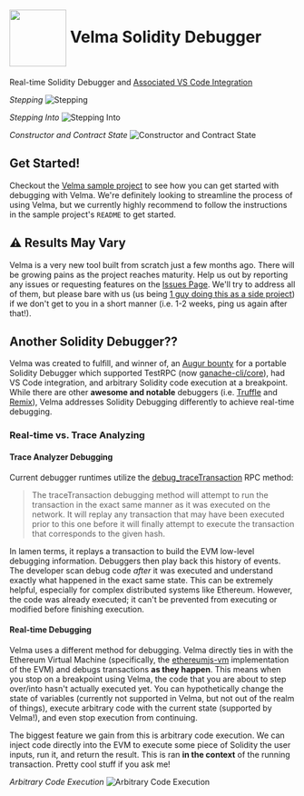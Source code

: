 # <img src="https://user-images.githubusercontent.com/549323/41639879-a6eeb290-742d-11e8-8ece-bb1c292b407a.png" alt="" width="100" height="auto" valign="middle"> Velma Solidity Debugger
Real-time Solidity Debugger and [Associated VS Code Integration](https://github.com/mikeseese/vscode-velma-debug)

_Stepping_
![Stepping](https://i.imgur.com/krH5uFb.gif)

_Stepping Into_
![Stepping Into](https://i.imgur.com/JUYvXbz.gif)

_Constructor and Contract State_
![Constructor and Contract State](https://i.imgur.com/cQ5Cy0Y.gif)


## Get Started!
Checkout the [Velma sample project](https://github.com/mikeseese/velma-sample/blob/master/README.md) to see how you can get started with debugging with Velma. We're definitely looking to streamline the process of using Velma, but we currently highly recommend to follow the instructions in the sample project's `README` to get started.

## :warning: Results May Vary
Velma is a very new tool built from scratch just a few months ago. There will be growing pains as the project reaches maturity. Help us out by reporting any issues or requesting features on the [Issues Page](https://github.com/mikeseese/velma/issues). We'll try to address all of them, but please bare with us (us being [1 guy doing this as a side project](https://github.com/mikeseesee/velma/blob/master/README.md#final-thoughts)) if we don't get to you in a short manner (i.e. 1-2 weeks, ping us again after that!).

## Another Solidity Debugger??
Velma was created to fulfill, and winner of, an [Augur bounty](https://github.com/AugurProject/augur-bounties#-bounty-2-portable-solidity-debugger) for a portable Solidity Debugger which supported TestRPC (now [ganache-cli/core](https://github.com/trufflesuite/ganache-cli)), had VS Code integration, and arbitrary Solidity code execution at a breakpoint. While there are other **awesome and notable** debuggers (i.e. [Truffle](https://github.com/trufflesuite/truffle/tree/develop/packages/truffle-debugger) and [Remix](https://github.com/ethereum/remix)), Velma addresses Solidity Debugging differently to achieve real-time debugging.

### Real-time vs. Trace Analyzing
#### Trace Analyzer Debugging
Current debugger runtimes utilize the [debug_traceTransaction](https://github.com/ethereum/go-ethereum/wiki/Management-APIs#debug_tracetransaction) RPC method:

>The traceTransaction debugging method will attempt to run the transaction in the exact same manner as it was executed on the network. It will replay any transaction that may have been executed prior to this one before it will finally attempt to execute the transaction that corresponds to the given hash.

In lamen terms, it replays a transaction to build the EVM low-level debugging information. Debuggers then play back this history of events. The developer scan debug code _after_ it was executed and understand exactly what happened in the exact same state. This can be extremely helpful, especially for complex distributed systems like Ethereum. However, the code was already executed; it can't be prevented from executing or modified before finishing execution.

#### Real-time Debugging
Velma uses a different method for debugging. Velma directly ties in with the Ethereum Virtual Machine (specifically, the [ethereumjs-vm](https://github.com/ethereumjs/ethereumjs-vm) implementation of the EVM) and debugs transactions **as they happen**. This means when you stop on a breakpoint using Velma, the code that you are about to step over/into hasn't actually executed yet. You can hypothetically change the state of variables (currently not supported in Velma, but not out of the realm of things), execute arbitrary code with the current state (supported by Velma!), and even stop execution from continuing.

The biggest feature we gain from this is arbitrary code execution. We can inject code directly into the EVM to execute some piece of Solidity the user inputs, run it, and return the result. This is ran **in the context** of the running transaction. Pretty cool stuff if you ask me!

_Arbitrary Code Execution_
![Arbitrary Code Execution](https://i.imgur.com/yN1UE3x.gif)
